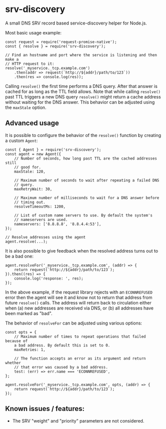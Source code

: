 # srv-discovery

A small DNS SRV record based service-discovery helper for Node.js.

Most basic usage example:

	const request = require('request-promise-native');
	const { resolve } = require('srv-discovery');

	// Find an hostname and port where the service is listening and then make a
	// HTTP request to it:
	resolve('_myservice._tcp.example.com')
		.then(addr => request(`http://${addr}/path/to/123`))
		.then(res => console.log(res));

Calling `resolve()` the first time performs a DNS query. After that answer is
cached for as long as the TTL field allows. Note that while calling `resolve()`
past TTL triggers a new DNS query `resolve()` might return a cache address
without waiting for the DNS answer. This behavior can be adjusted using the
`maxStale` option.

## Advanced usage

It is possible to configure the behavior of the `resolve()` function by
creating a custom `Agent`:

	const { Agent } = require('srv-discovery');
	const agent = new Agent({
		// Number of seconds, how long past TTL are the cached addresses still
		// good for.
		maxStale: 120,

		// Maximum number of seconds to wait after repeating a failed DNS
		// query.
		maxRetryWait: 30,

		// Maximum number of milliseconds to wait for a DNS answer before
		// timing out.
		resolveTimeoutMs: 1200,

		// List of custom name servers to use. By default the system's
		// nameservers are used.
		nameservers: ['8.8.8.8', '8.8.4.4:53'],
	});

	// Resolve addresses using the agent
	agent.resolve(...);

It is also possible to give feedback when the resolved address turns out to be
a bad one:

	agent.resolveFor('_myservice._tcp.example.com', (addr) => {
		return request(`http://${addr}/path/to/123`);
	}).then((res) => {
		console.log('response: ', res);
	});

In the above example, if the request library rejects with an `ECONNREFUSED`
error then the agent will see it and know not to return that address from
future `resolve()` calls. The address will return back to circulation either
when (a) new addresses are received via DNS, or (b) all addresses have been
marked as "bad".

The behavior of `resolveFor` can be adjusted using various options:

	const opts = {
		// Maximum number of times to repeat operations that failed because of
		a bad address. By default this is set to 0.
		maxRetries: 1,

		// The function accepts an error as its argument and return whether
		// that error was caused by a bad address.
		test: (err) => err.name === 'ECONNREFUSED',
	};

	agent.resolveFor('_myservice._tcp.example.com', opts, (addr) => {
		return request(`http://${addr}/path/to/123`);
	});

## Known issues / features:

- The SRV "weight" and "priority" parameters are not considered.
